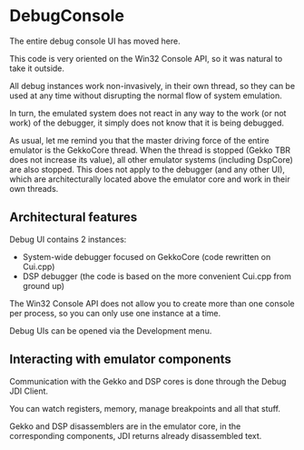# DebugConsole

The entire debug console UI has moved here.

This code is very oriented on the Win32 Console API, so it was natural to take it outside.

All debug instances work non-invasively, in their own thread, so they can be used at any time without disrupting the normal flow of system emulation.

In turn, the emulated system does not react in any way to the work (or not work) of the debugger, it simply does not know that it is being debugged.

As usual, let me remind you that the master driving force of the entire emulator is the GekkoCore thread.
When the thread is stopped (Gekko TBR does not increase its value), all other emulator systems (including DspCore) are also stopped. 
This does not apply to the debugger (and any other UI), which are architecturally located above the emulator core and work in their own threads.

## Architectural features

Debug UI contains 2 instances:
- System-wide debugger focused on GekkoCore (code rewritten on Cui.cpp)
- DSP debugger (the code is based on the more convenient Cui.cpp from ground up)

The Win32 Console API does not allow you to create more than one console per process, so you can only use one instance at a time.

Debug UIs can be opened via the Development menu.

## Interacting with emulator components

Communication with the Gekko and DSP cores is done through the Debug JDI Client.

You can watch registers, memory, manage breakpoints and all that stuff.

Gekko and DSP disassemblers are in the emulator core, in the corresponding components, JDI returns already disassembled text.
